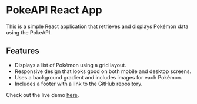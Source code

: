 # PokeAPI React App

This is a simple React application that retrieves and displays Pokémon data using the PokeAPI.

## Features

- Displays a list of Pokémon using a grid layout.
- Responsive design that looks good on both mobile and desktop screens.
- Uses a background gradient and includes images for each Pokémon.
- Includes a footer with a link to the GitHub repository.

Check out the live demo [here](https://hfvvct.csb.app/).
